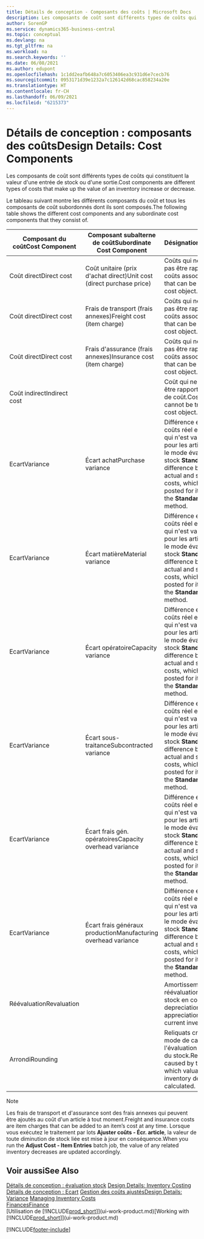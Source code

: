 ```yaml
---
title: Détails de conception - Composants des coûts | Microsoft Docs
description: Les composants de coût sont différents types de coûts qui constituent la valeur d'une entrée de stock ou d'une sortie.
author: SorenGP
ms.service: dynamics365-business-central
ms.topic: conceptual
ms.devlang: na
ms.tgt_pltfrm: na
ms.workload: na
ms.search.keywords: ''
ms.date: 06/08/2021
ms.author: edupont
ms.openlocfilehash: 1c1dd2eafb648a7c6053406ea3c931d6e7cecb76
ms.sourcegitcommit: 0953171d39e1232a7c126142d68cac858234a20e
ms.translationtype: HT
ms.contentlocale: fr-CH
ms.lasthandoff: 06/09/2021
ms.locfileid: "6215373"
---
```

# <a name="design-details-cost-components"></a><span data-ttu-id="16191-103">Détails de conception : composants des coûts</span><span class="sxs-lookup"><span data-stu-id="16191-103">Design Details: Cost Components</span></span>
<span data-ttu-id="16191-104">Les composants de coût sont différents types de coûts qui constituent la valeur d'une entrée de stock ou d'une sortie.</span><span class="sxs-lookup"><span data-stu-id="16191-104">Cost components are different types of costs that make up the value of an inventory increase or decrease.</span></span>  

 <span data-ttu-id="16191-105">Le tableau suivant montre les différents composants du coût et tous les composants de coût subordonnés dont ils sont composés.</span><span class="sxs-lookup"><span data-stu-id="16191-105">The following table shows the different cost components and any subordinate cost components that they consist of.</span></span>  

|<span data-ttu-id="16191-106">Composant du coût</span><span class="sxs-lookup"><span data-stu-id="16191-106">Cost Component</span></span>|<span data-ttu-id="16191-107">Composant subalterne de coût</span><span class="sxs-lookup"><span data-stu-id="16191-107">Subordinate Cost Component</span></span>|<span data-ttu-id="16191-108">Désignation</span><span class="sxs-lookup"><span data-stu-id="16191-108">Description</span></span>|  
|--------------------|--------------------------------|---------------------------------------|  
|<span data-ttu-id="16191-109">Coût direct</span><span class="sxs-lookup"><span data-stu-id="16191-109">Direct cost</span></span>|<span data-ttu-id="16191-110">Coût unitaire (prix d'achat direct)</span><span class="sxs-lookup"><span data-stu-id="16191-110">Unit cost (direct purchase price)</span></span>|<span data-ttu-id="16191-111">Coûts qui ne peuvent pas être rapportés à des coûts associés.</span><span class="sxs-lookup"><span data-stu-id="16191-111">Cost that can be traced to a cost object.</span></span>|  
|<span data-ttu-id="16191-112">Coût direct</span><span class="sxs-lookup"><span data-stu-id="16191-112">Direct cost</span></span>|<span data-ttu-id="16191-113">Frais de transport (frais annexes)</span><span class="sxs-lookup"><span data-stu-id="16191-113">Freight cost (item charge)</span></span>|<span data-ttu-id="16191-114">Coûts qui ne peuvent pas être rapportés à des coûts associés.</span><span class="sxs-lookup"><span data-stu-id="16191-114">Cost that can be traced to a cost object.</span></span>|  
|<span data-ttu-id="16191-115">Coût direct</span><span class="sxs-lookup"><span data-stu-id="16191-115">Direct cost</span></span>|<span data-ttu-id="16191-116">Frais d'assurance (frais annexes)</span><span class="sxs-lookup"><span data-stu-id="16191-116">Insurance cost (item charge)</span></span>|<span data-ttu-id="16191-117">Coûts qui ne peuvent pas être rapportés à des coûts associés.</span><span class="sxs-lookup"><span data-stu-id="16191-117">Cost that can be traced to a cost object.</span></span>|  
|<span data-ttu-id="16191-118">Coût indirect</span><span class="sxs-lookup"><span data-stu-id="16191-118">Indirect cost</span></span>||<span data-ttu-id="16191-119">Coût qui ne peut pas être rapporté à un objet de coût.</span><span class="sxs-lookup"><span data-stu-id="16191-119">Cost that cannot be traced to a cost object.</span></span>|  
|<span data-ttu-id="16191-120">Ecart</span><span class="sxs-lookup"><span data-stu-id="16191-120">Variance</span></span>|<span data-ttu-id="16191-121">Écart achat</span><span class="sxs-lookup"><span data-stu-id="16191-121">Purchase variance</span></span>|<span data-ttu-id="16191-122">Différence entre les coûts réel et standard, qui n'est validée que pour les articles utilisant le mode évaluation stock **Standard**.</span><span class="sxs-lookup"><span data-stu-id="16191-122">The difference between actual and standard costs, which is only posted for items using the **Standard** costing method.</span></span>|  
|<span data-ttu-id="16191-123">Ecart</span><span class="sxs-lookup"><span data-stu-id="16191-123">Variance</span></span>|<span data-ttu-id="16191-124">Écart matière</span><span class="sxs-lookup"><span data-stu-id="16191-124">Material variance</span></span>|<span data-ttu-id="16191-125">Différence entre les coûts réel et standard, qui n'est validée que pour les articles utilisant le mode évaluation stock **Standard**.</span><span class="sxs-lookup"><span data-stu-id="16191-125">The difference between actual and standard costs, which is only posted for items using the **Standard** costing method.</span></span>|  
|<span data-ttu-id="16191-126">Ecart</span><span class="sxs-lookup"><span data-stu-id="16191-126">Variance</span></span>|<span data-ttu-id="16191-127">Écart opératoire</span><span class="sxs-lookup"><span data-stu-id="16191-127">Capacity variance</span></span>|<span data-ttu-id="16191-128">Différence entre les coûts réel et standard, qui n'est validée que pour les articles utilisant le mode évaluation stock **Standard**.</span><span class="sxs-lookup"><span data-stu-id="16191-128">The difference between actual and standard costs, which is only posted for items using the **Standard** costing method.</span></span>|  
|<span data-ttu-id="16191-129">Ecart</span><span class="sxs-lookup"><span data-stu-id="16191-129">Variance</span></span>|<span data-ttu-id="16191-130">Écart sous-traitance</span><span class="sxs-lookup"><span data-stu-id="16191-130">Subcontracted variance</span></span>|<span data-ttu-id="16191-131">Différence entre les coûts réel et standard, qui n'est validée que pour les articles utilisant le mode évaluation stock **Standard**.</span><span class="sxs-lookup"><span data-stu-id="16191-131">The difference between actual and standard costs, which is only posted for items using the **Standard** costing method.</span></span>|  
|<span data-ttu-id="16191-132">Ecart</span><span class="sxs-lookup"><span data-stu-id="16191-132">Variance</span></span>|<span data-ttu-id="16191-133">Écart frais gén. opératoires</span><span class="sxs-lookup"><span data-stu-id="16191-133">Capacity overhead variance</span></span>|<span data-ttu-id="16191-134">Différence entre les coûts réel et standard, qui n'est validée que pour les articles utilisant le mode évaluation stock **Standard**.</span><span class="sxs-lookup"><span data-stu-id="16191-134">The difference between actual and standard costs, which is only posted for items using the **Standard** costing method.</span></span>|  
|<span data-ttu-id="16191-135">Ecart</span><span class="sxs-lookup"><span data-stu-id="16191-135">Variance</span></span>|<span data-ttu-id="16191-136">Écart frais généraux production</span><span class="sxs-lookup"><span data-stu-id="16191-136">Manufacturing overhead variance</span></span>|<span data-ttu-id="16191-137">Différence entre les coûts réel et standard, qui n'est validée que pour les articles utilisant le mode évaluation stock **Standard**.</span><span class="sxs-lookup"><span data-stu-id="16191-137">The difference between actual and standard costs, which is only posted for items using the **Standard** costing method.</span></span>|  
|<span data-ttu-id="16191-138">Réévaluation</span><span class="sxs-lookup"><span data-stu-id="16191-138">Revaluation</span></span>||<span data-ttu-id="16191-139">Amortissement ou réévaluation de la valeur stock en cours.</span><span class="sxs-lookup"><span data-stu-id="16191-139">A depreciation or appreciation of the current inventory value.</span></span>|  
|<span data-ttu-id="16191-140">Arrondi</span><span class="sxs-lookup"><span data-stu-id="16191-140">Rounding</span></span>||<span data-ttu-id="16191-141">Reliquats créés par le mode de calcul de l'évaluation des sorties du stock.</span><span class="sxs-lookup"><span data-stu-id="16191-141">Residuals caused by the way in which valuation of inventory decreases are calculated.</span></span>|  

> [!NOTE]  
>  <span data-ttu-id="16191-142">Les frais de transport et d'assurance sont des frais annexes qui peuvent être ajoutés au coût d'un article à tout moment.</span><span class="sxs-lookup"><span data-stu-id="16191-142">Freight and insurance costs are item charges that can be added to an item’s cost at any time.</span></span> <span data-ttu-id="16191-143">Lorsque vous exécutez le traitement par lots **Ajuster coûts - Écr. article**, la valeur de toute diminution de stock liée est mise à jour en conséquence.</span><span class="sxs-lookup"><span data-stu-id="16191-143">When you run the **Adjust Cost - Item Entries** batch job, the value of any related inventory decreases are updated accordingly.</span></span>  

## <a name="see-also"></a><span data-ttu-id="16191-144">Voir aussi</span><span class="sxs-lookup"><span data-stu-id="16191-144">See Also</span></span>  
 <span data-ttu-id="16191-145">[Détails de conception : évaluation stock](design-details-inventory-costing.md) </span><span class="sxs-lookup"><span data-stu-id="16191-145">[Design Details: Inventory Costing](design-details-inventory-costing.md) </span></span>  
 <span data-ttu-id="16191-146">[Détails de conception : Ecart](design-details-variance.md) [Gestion des coûts ajustés](finance-manage-inventory-costs.md)</span><span class="sxs-lookup"><span data-stu-id="16191-146">[Design Details: Variance](design-details-variance.md) [Managing Inventory Costs](finance-manage-inventory-costs.md)</span></span>  
 [<span data-ttu-id="16191-147">Finances</span><span class="sxs-lookup"><span data-stu-id="16191-147">Finance</span></span>](finance.md)  
 <span data-ttu-id="16191-148">[Utilisation de [!INCLUDE[prod_short](includes/prod_short.md)]](ui-work-product.md)</span><span class="sxs-lookup"><span data-stu-id="16191-148">[Working with [!INCLUDE[prod_short](includes/prod_short.md)]](ui-work-product.md)</span></span>  


[!INCLUDE[footer-include](includes/footer-banner.md)]